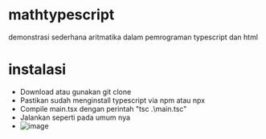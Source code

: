# mathtypescript
demonstrasi sederhana aritmatika dalam pemrograman typescript dan html

# instalasi
- Download atau gunakan git clone
- Pastikan sudah menginstall typescript via npm atau npx
- Compile main.tsx dengan perintah "tsc .\main.tsc"
- Jalankan seperti pada umum nya
- ![image](https://user-images.githubusercontent.com/60721905/144855300-73e69978-56fb-4e2e-81a9-077daaf85006.png)
